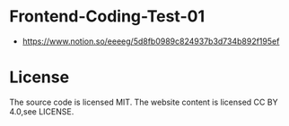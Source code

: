# Frontend-Coding-Test-01

- https://www.notion.so/eeeeg/5d8fb0989c824937b3d734b892f195ef

# License

The source code is licensed MIT. The website content is licensed CC BY 4.0,see LICENSE.
